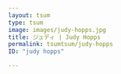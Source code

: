 ```yaml
---
layout: tsum
type: tsum
image: images/judy-hopps.jpg
title: ジュディ | Judy Hopps
permalink: tsumtsum/judy-hopps
ID: "judy hopps"

---
```



